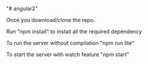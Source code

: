 "# angular2" 

Once you download/clone the repo.

Run "npm install" to install all the required dependency

To run the server without compilation "npm run lite"

To start the server with watch feature "npm start"